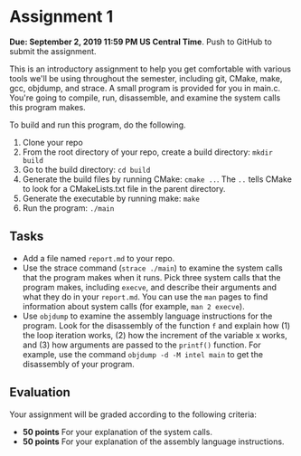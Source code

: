 Assignment 1
============

**Due: September 2, 2019 11:59 PM US Central Time**. Push to GitHub to submit the assignment.

This is an introductory assignment to help you get comfortable with various tools we'll be using throughout the semester, including git, CMake, make, gcc, objdump, and strace. A small program is provided for you in main.c. You're going to compile, run, disassemble, and examine the system calls this program makes.

To build and run this program, do the following.

1. Clone your repo
2. From the root directory of your repo, create a build directory: `mkdir build`
3. Go to the build directory: `cd build`
4. Generate the build files by running CMake: `cmake ..`. The `..` tells CMake to look for a CMakeLists.txt file in the parent directory.
5. Generate the executable by running make: `make`
6. Run the program: `./main`

## Tasks

* Add a file named `report.md` to your repo.
* Use the strace command (`strace ./main`) to examine the system calls that the program makes when it runs. Pick three system calls that the program makes, including `execve`, and describe their arguments and what they do in your `report.md`. You can use the `man` pages to find information about system calls (for example, `man 2 execve`).
* Use `objdump` to examine the assembly language instructions for the program. Look for the disassembly of the function `f` and explain how (1) the loop iteration works, (2) how the increment of the variable x works, and (3) how arguments are passed to the ``printf()`` function. For example, use the command `objdump -d -M intel main` to get the disassembly of your program.

## Evaluation

Your assignment will be graded according to the following criteria:

- **50 points** For your explanation of the system calls.
- **50 points** For your explanation of the assembly language instructions.
